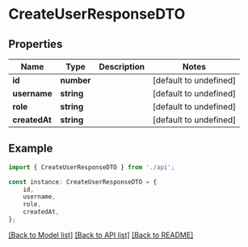 # CreateUserResponseDTO


## Properties

Name | Type | Description | Notes
------------ | ------------- | ------------- | -------------
**id** | **number** |  | [default to undefined]
**username** | **string** |  | [default to undefined]
**role** | **string** |  | [default to undefined]
**createdAt** | **string** |  | [default to undefined]

## Example

```typescript
import { CreateUserResponseDTO } from './api';

const instance: CreateUserResponseDTO = {
    id,
    username,
    role,
    createdAt,
};
```

[[Back to Model list]](../README.md#documentation-for-models) [[Back to API list]](../README.md#documentation-for-api-endpoints) [[Back to README]](../README.md)
